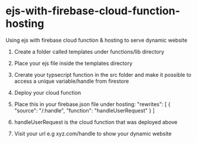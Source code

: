# ejs-with-firebase-cloud-function-hosting
Using ejs with firebase cloud function &amp; hosting to serve dynamic website


1. Create a folder called templates under functions/lib directory
2. Place your ejs file inside the templates directory
3. Crerate your typsecript function in the src folder and make it possible to access a unique variable/handle from firestore
4. Deploy your cloud function
5. Place this in your firebase.json file under hosting:   "rewrites": [
      {
        "source": "/:handle",
        "function": "handleUserRequest"
      }
    ]

6. handleUserRequest is the cloud function that was deployed above
7. Visit your url e.g xyz.com/handle to show your dynamic website
